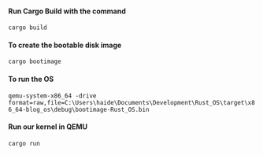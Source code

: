 #### Run Cargo Build with the command

`cargo build`

#### To create the bootable disk image

`cargo bootimage`

#### To run the OS

`qemu-system-x86_64 -drive format=raw,file=C:\Users\haide\Documents\Development\Rust_OS\target\x86_64-blog_os\debug\bootimage-Rust_OS.bin`

#### Run our kernel in QEMU

`cargo run`
